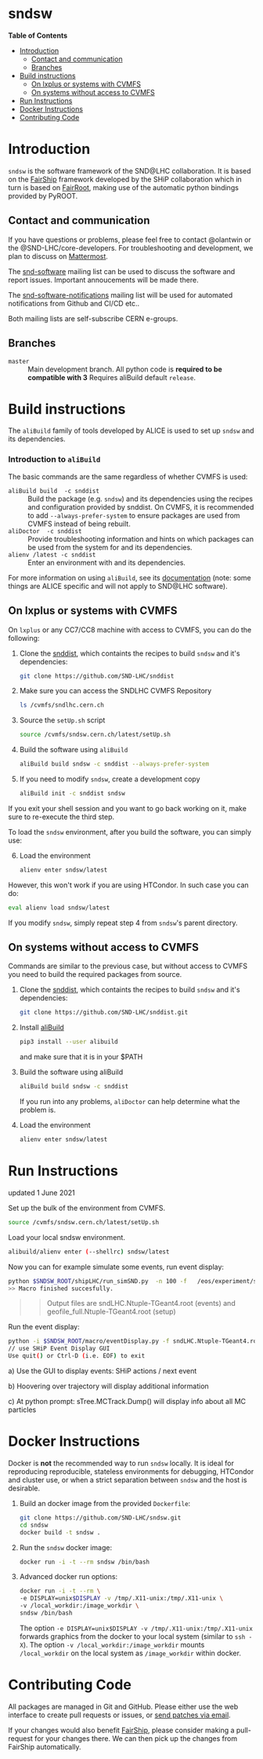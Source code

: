 sndsw
=====

<!-- markdown-toc start - Don't edit this section. Run M-x markdown-toc-refresh-toc -->
**Table of Contents**

- [Introduction](#introduction)
    - [Contact and communication](#contact-and-communication)
    - [Branches](#branches)
- [Build instructions](#build-instructions)
    - [On lxplus or systems with CVMFS](#on-lxplus-or-systems-with-cvmfs)
    - [On systems without access to CVMFS](#on-systems-without-access-to-cvmfs)
- [Run Instructions](#run-instructions)
- [Docker Instructions](#docker-instructions)
- [Contributing Code](#contributing-code)

<!-- markdown-toc end -->

# Introduction

`sndsw` is the software framework of the SND@LHC collaboration. It is based on
the [FairShip](https://github.com/ShipSoft/FairShip) framework developed by the SHiP collaboration which in turn is
based on [FairRoot](https://github.com/FairRootGroup/FairRoot/), making use of the automatic python bindings provided by
PyROOT.

## Contact and communication

If you have questions or problems, please feel free to contact @olantwin or the 
@SND-LHC/core-developers. For troubleshooting and development, we plan to discuss on [Mattermost](https://mattermost.web.cern.ch/sndlhc/channels/software).

The [snd-software](mailto:snd-software@cern.ch) mailing list can be used to discuss the software and report issues. Important annoucements will be made there.

The [snd-software-notifications](mailto:snd-software-notifications@cern.ch) mailing list will be used for automated notifications from Github and CI/CD etc..

Both mailing lists are self-subscribe CERN e-groups.

## Branches

<dl>
  <dt><code>master</code></dt>
  <dd>Main development branch.
      All python code is <b>required to be compatible with 3</b>
      Requires aliBuild default <code>release</code>.</dd>
</dl>

# Build instructions

The `aliBuild` family of tools developed by ALICE is used to set up `sndsw` and
its dependencies.

### Introduction to `aliBuild`

The basic commands are the same regardless of whether CVMFS is used:

<dl>
  <dt><code>aliBuild build <package-name> -c snddist</code></dt>
  <dd>Build the package <code><package-name></code> (e.g. <code>sndsw</code>) and its dependencies using the recipes and configuration provided by snddist.
  On CVMFS, it is recommended to add <code>--always-prefer-system</code> to ensure packages are used from CVMFS instead of being rebuilt.</dd>
  <dt><code>aliDoctor <package-name> -c snddist</code></dt>
  <dd>Provide troubleshooting information and hints on which packages can be used from the system for <code><package-name></code> and its dependencies.</dd>
  <dt><code>alienv <package-name>/latest -c snddist</code></dt>
  <dd>Enter an environment with <code><package-name></code> and its dependencies.</dd>
</dl>

For more information on using `aliBuild`, see its
[documentation](https://alisw.github.io/alibuild/) (note: some things are ALICE
specific and will not apply to SND@LHC software).

## On lxplus or systems with CVMFS

On `lxplus` or any CC7/CC8 machine with access to CVMFS, you can do the following:

1. Clone the [snddist](https://github.com/SND-LHC/snddist), which containts the recipes to build `sndsw` and it's dependencies:
    ```bash
    git clone https://github.com/SND-LHC/snddist
    ```

2. Make sure you can access the SNDLHC CVMFS Repository
    ```bash
    ls /cvmfs/sndlhc.cern.ch
    ```
3. Source the `setUp.sh` script
    ```bash
    source /cvmfs/sndsw.cern.ch/latest/setUp.sh
    ```

4. Build the software using `aliBuild`
    ```bash
    aliBuild build sndsw -c snddist --always-prefer-system
    ```
5. If you need to modify `sndsw`, create a development copy
    ``` bash
    aliBuild init -c snddist sndsw
    ```

If you exit your shell session and you want to go back working on it, make sure to re-execute the third step.

To load the `sndsw` environment, after you build the software, you can simply use:

6. Load the environment
    ```bash
    alienv enter sndsw/latest
    ```

However, this won't work if you are using HTCondor. In such case you can do:

```bash
eval alienv load sndsw/latest
```

If you modify `sndsw`, simply repeat step 4 from `sndsw`'s parent directory.

## On systems without access to CVMFS

Commands are similar to the previous case, but without access to CVMFS you need to build the required packages from source.

1. Clone the [snddist](https://github.com/SND-LHC/snddist), which containts the recipes to build `sndsw` and it's dependencies:
    ```bash
    git clone https://github.com/SND-LHC/snddist.git
    ```
    
2. Install [aliBuild](https://github.com/alisw/alibuild)
    ``` bash
    pip3 install --user alibuild
    ```
    and make sure that it is in your $PATH

2. Build the software using aliBuild
    ```bash
    aliBuild build sndsw -c snddist
    ```
    If you run into any problems, `aliDoctor` can help determine what the problem is.
3. Load the environment
    ```bash
    alienv enter sndsw/latest
    ```

# Run Instructions

updated  1 June 2021

 Set up the bulk of the environment from CVMFS. 

 ```bash 
 source /cvmfs/sndsw.cern.ch/latest/setUp.sh 
 ``` 

 Load your local sndsw environment. 

 ```bash 
 alibuild/alienv enter (--shellrc) sndsw/latest 
 ```     

 Now you can for example simulate some events, run event display: 

 ```bash 
 python $SNDSW_ROOT/shipLHC/run_simSND.py  -n 100 -f   /eos/experiment/sndlhc/MonteCarlo/FLUKA/muons_up/version1/unit30_Nm.root  --eMin 1.0   
 >> Macro finished succesfully. 
 ```     
 >> Output files are  sndLHC.Ntuple-TGeant4.root (events) and  geofile_full.Ntuple-TGeant4.root  (setup) 

 Run the event display: 

 ```bash 
 python -i $SNDSW_ROOT/macro/eventDisplay.py -f sndLHC.Ntuple-TGeant4.root -g geofile_full.Ntuple-TGeant4.root 
 // use SHiP Event Display GUI 
 Use quit() or Ctrl-D (i.e. EOF) to exit 
 ``` 
 a) Use the GUI to display  events: SHiP actions / next event

 b) Hoovering over trajectory will display additional information
 
 c) At python prompt: sTree.MCTrack.Dump() will display info about all MC particles 


# Docker Instructions

Docker is **not** the recommended way to run `sndsw` locally. It is ideal
for reproducing reproducible, stateless environments for debugging, HTCondor
and cluster use, or when a strict separation between `sndsw` and the host is
desirable.

1. Build an docker image from the provided `Dockerfile`:
    ```bash
    git clone https://github.com/SND-LHC/sndsw.git
    cd sndsw
    docker build -t sndsw .
    ``` 
2. Run the `sndsw` docker image:
    ```bash
    docker run -i -t --rm sndsw /bin/bash
    ``` 
3. Advanced docker run options:
    ```bash
    docker run -i -t --rm \
    -e DISPLAY=unix$DISPLAY -v /tmp/.X11-unix:/tmp/.X11-unix \
    -v /local_workdir:/image_workdir \
    sndsw /bin/bash
    ``` 
    The option `-e DISPLAY=unix$DISPLAY -v /tmp/.X11-unix:/tmp/.X11-unix` forwards graphics from the docker to your local system (similar to `ssh -X`). The option `-v /local_workdir:/image_workdir` mounts `/local_workdir` on the local system as `/image_workdir` within docker.

# Contributing Code

All packages are managed in Git and GitHub. Please either use the web interface to create pull requests or issues, or [send patches via email](https://git-send-email.io/).

If your changes would also benefit [FairShip](https://github.com/ShipSoft/FairShip), please consider making a pull-request for your changes there. We can then pick up the changes from FairShip automatically.
